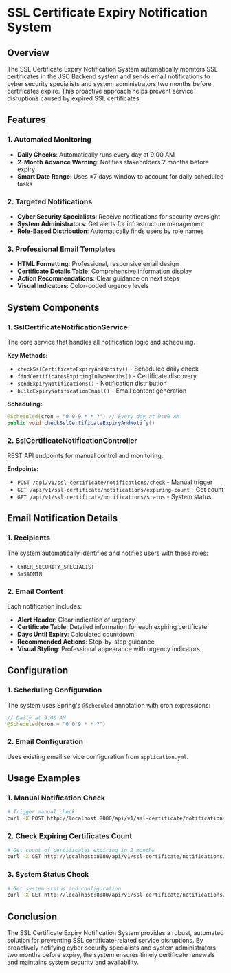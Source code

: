 # SSL Certificate Expiry Notification System

## Overview

The SSL Certificate Expiry Notification System automatically monitors SSL certificates in the JSC Backend system and sends email notifications to cyber security specialists and system administrators two months before certificates expire. This proactive approach helps prevent service disruptions caused by expired SSL certificates.

## Features

### 1. Automated Monitoring
- **Daily Checks**: Automatically runs every day at 9:00 AM
- **2-Month Advance Warning**: Notifies stakeholders 2 months before expiry
- **Smart Date Range**: Uses ±7 days window to account for daily scheduled tasks

### 2. Targeted Notifications
- **Cyber Security Specialists**: Receive notifications for security oversight
- **System Administrators**: Get alerts for infrastructure management
- **Role-Based Distribution**: Automatically finds users by role names

### 3. Professional Email Templates
- **HTML Formatting**: Professional, responsive email design
- **Certificate Details Table**: Comprehensive information display
- **Action Recommendations**: Clear guidance on next steps
- **Visual Indicators**: Color-coded urgency levels

## System Components

### 1. SslCertificateNotificationService
The core service that handles all notification logic and scheduling.

**Key Methods:**
- `checkSslCertificateExpiryAndNotify()` - Scheduled daily check
- `findCertificatesExpiringInTwoMonths()` - Certificate discovery
- `sendExpiryNotifications()` - Notification distribution
- `buildExpiryNotificationEmail()` - Email content generation

**Scheduling:**
```java
@Scheduled(cron = "0 0 9 * * ?") // Every day at 9:00 AM
public void checkSslCertificateExpiryAndNotify()
```

### 2. SslCertificateNotificationController
REST API endpoints for manual control and monitoring.

**Endpoints:**
- `POST /api/v1/ssl-certificate/notifications/check` - Manual trigger
- `GET /api/v1/ssl-certificate/notifications/expiring-count` - Get count
- `GET /api/v1/ssl-certificate/notifications/status` - System status

## Email Notification Details

### 1. Recipients
The system automatically identifies and notifies users with these roles:
- `CYBER_SECURITY_SPECIALIST`
- `SYSADMIN`

### 2. Email Content
Each notification includes:
- **Alert Header**: Clear indication of urgency
- **Certificate Table**: Detailed information for each expiring certificate
- **Days Until Expiry**: Calculated countdown
- **Recommended Actions**: Step-by-step guidance
- **Visual Styling**: Professional appearance with urgency indicators

## Configuration

### 1. Scheduling Configuration
The system uses Spring's `@Scheduled` annotation with cron expressions:

```java
// Daily at 9:00 AM
@Scheduled(cron = "0 0 9 * * ?")
```

### 2. Email Configuration
Uses existing email service configuration from `application.yml`.

## Usage Examples

### 1. Manual Notification Check
```bash
# Trigger manual check
curl -X POST http://localhost:8080/api/v1/ssl-certificate/notifications/check
```

### 2. Check Expiring Certificates Count
```bash
# Get count of certificates expiring in 2 months
curl -X GET http://localhost:8080/api/v1/ssl-certificate/notifications/expiring-count
```

### 3. System Status Check
```bash
# Get system status and configuration
curl -X GET http://localhost:8080/api/v1/ssl-certificate/notifications/status
```

## Conclusion

The SSL Certificate Expiry Notification System provides a robust, automated solution for preventing SSL certificate-related service disruptions. By proactively notifying cyber security specialists and system administrators two months before expiry, the system ensures timely certificate renewals and maintains system security and availability.










